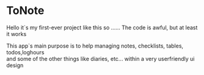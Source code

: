 # ToNote

Hello it`s my first-ever project like this so ......
The code is awful, but at least it works

This app`s main purpose is to help managing notes, checklists, tables, todos,loghours  
and some of the other things like diaries, etc... within a very userfriendly ui design 
